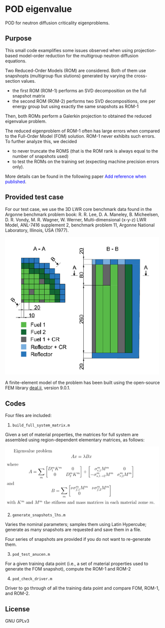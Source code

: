 # POD eigenvalue
POD for neutron diffusion criticality eigenproblems.  

## Purpose
This small code examplifies some issues observed when using projection-based model-order reduction for the multigroup neutron diffusion equations.

Two Reduced-Order Models (ROM) are considered. Both of them use snapshopts (multigroup flux slutions) generated by varying the cross-section values. 
*  the first ROM (ROM-1) performs an SVD decomposition on the full snapshot matrix
*  the second ROM (ROM-2) performs two SVD decompositions, one per energy group but using exactly the same snapshots as ROM-1

Then, both ROMs perform a Galerkin projection to obtained the reduced eigenvalue problem.

The reduced eigenproblem of ROM-1 often has large errors when compared to the Full-Order Model (FOM) solution. ROM-1 never exhibits such errors. To further analyze this, we decided 
* to never truncate the ROMS (that is the ROM rank is always equal to the number of snapshots used)
* to test the ROMs on the training set (expecting machine precision errors only).
 
More details can be found in the following paper <span style="color:blue">Add reference when published</span>.

## Provided test case
For our test case, we use the 3D LWR core benchmark data found in the Argonne benchmark problem book:
R. R. Lee, D. A. Maneley, B. Micheelsen, D. R. Vondy, M. R. Wagner, W. Werner, Multi-dimensional (x-y-z) LWR Model, ANL-7416 supplement 2, benchmark problem 11, Argonne National Laboratory, Illinois, USA (1977).  

<img src="core.PNG" alt="drawing" width="500"/>

A finite-element model of the problem has been built using the open-source FEM library [deal.ii](https://www.dealii.org), version 9.0.1.


## Codes

Four files are included:
1. ```build_full_system_matrix.m``` 

Given a set of material properties, the matrices for full system are assembled using region-dependent elementary matrices, as follows:  

<img src="assembly.png" alt="drawing" width="500"/>


2. ```generate_snapshots_lhs.m```

Varies the nominal parameters; samples them using Latin Hypercube; generate as many snapshots are requested and save them in a file.

Four series of snapshots are provided if you do not want to re-generate them.


3. ```pod_test_anucen.m```

For a given training data point (i.e., a set of material properties used to generate the FOM snapshot), compute the ROM-1 and ROM-2
 
4. ```pod_check_driver.m```

Driver to go through of all the training data point and compare FOM, ROM-1, and ROM-2.

## License
GNU GPLv3